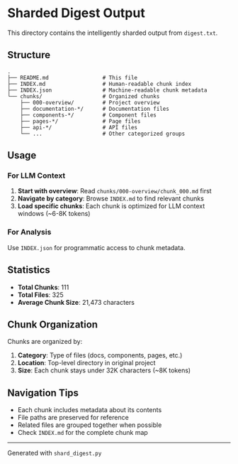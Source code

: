 # Sharded Digest Output

This directory contains the intelligently sharded output from `digest.txt`.

## Structure

```
.
├── README.md                 # This file
├── INDEX.md                  # Human-readable chunk index
├── INDEX.json                # Machine-readable chunk metadata
└── chunks/                   # Organized chunks
    ├── 000-overview/         # Project overview
    ├── documentation-*/      # Documentation files
    ├── components-*/         # Component files
    ├── pages-*/              # Page files
    ├── api-*/                # API files
    └── ...                   # Other categorized groups
```

## Usage

### For LLM Context

1. **Start with overview**: Read `chunks/000-overview/chunk_000.md` first
2. **Navigate by category**: Browse `INDEX.md` to find relevant chunks
3. **Load specific chunks**: Each chunk is optimized for LLM context windows
   (~6-8K tokens)

### For Analysis

Use `INDEX.json` for programmatic access to chunk metadata.

## Statistics

- **Total Chunks**: 111
- **Total Files**: 325
- **Average Chunk Size**: 21,473 characters

## Chunk Organization

Chunks are organized by:

1. **Category**: Type of files (docs, components, pages, etc.)
2. **Location**: Top-level directory in original project
3. **Size**: Each chunk stays under 32K characters (~8K tokens)

## Navigation Tips

- Each chunk includes metadata about its contents
- File paths are preserved for reference
- Related files are grouped together when possible
- Check `INDEX.md` for the complete chunk map

---

Generated with `shard_digest.py`
